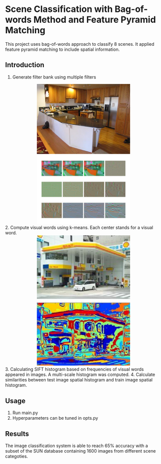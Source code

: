# Scene Classification with Bag-of-words Method and Feature Pyramid Matching
This project uses bag-of-words approach to classify 8 scenes. It applied feature pyramid matching to include spatial information. 
## Introduction
1. Generate filter bank using multiple filters
<div align="center">
  <img src="Results/Kitchen.jpg" width="300"/>
  <img src="Results/Filter_response.png" width="300"/>
</div>
2. Compute visual words using k-means. Each center stands for a visual word.
<div align="center">
  <img src="Results/Visual_words.jpg" width="300"/>
</div>
3. Calculating SIFT histogram based on frequencies of visual words appeared in images. A multi-scale histogram was computed. 
4. Calculate similarities between test image spatial histogram and train image spatial histogram.

## Usage
1. Run main.py
2. Hyperparameters can be tuned in opts.py

## Results
The image classification system is able to reach 65% accuracy with a subset of the SUN database containing 1600 images from different scene categoties.
